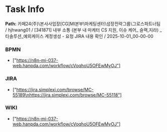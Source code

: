 # Task Info

**Path:** 카페24(주)\본사사업장\[CG]MI본부\마케팅센터\성장전략그룹\그로스파트너팀 / hjhwang01 / [341871] 내부 소통 (본부 내 마케터 CS 지원, 이슈 케어_ 슬랙,지라) _ 타솔루션_예외케이스 계정생성 - 요청 JIRA 내용 확인 / 2025-10-01_00-00-00

### BPMN
- ["https://n8n-mi-037-web.hanpda.com/workflow/cVoqhoU5OFEwMyOJ"]

### JIRA
- ["https://jira.simplexi.com/browse/MC-55189\nhttps://jira.simplexi.com/browse/MC-55118"]

### WIKI
- ["https://n8n-mi-037-web.hanpda.com/workflow/cVoqhoU5OFEwMyOJ"]

